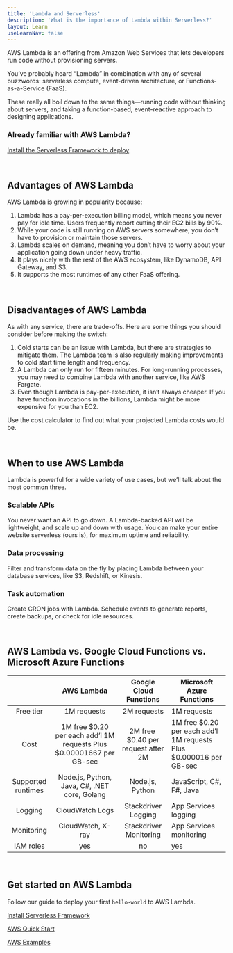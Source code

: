 ```yaml
---
title: 'Lambda and Serverless'
description: 'What is the importance of Lambda within Serverless?'
layout: Learn
useLearnNav: false
---
```


AWS Lambda is an offering from Amazon Web Services that lets developers run code without provisioning servers.

You’ve probably heard “Lambda” in combination with any of several buzzwords: serverless compute, event-driven architecture, or Functions-as-a-Service (FaaS).

These really all boil down to the same things—running code without thinking about servers, and taking a function-based, event-reactive approach to designing applications.

### Already familiar with AWS Lambda?

[Install the Serverless Framework to deploy](https://serverless.com/framework/docs/providers/aws/guide/quick-start/)

<br/>

## Advantages of AWS Lambda

AWS Lambda is growing in popularity because:

1. Lambda has a pay-per-execution billing model, which means you never pay for idle time. Users frequently report cutting their EC2 bills by 90%.
2. While your code is still running on AWS servers somewhere, you don’t have to provision or maintain those servers.
3. Lambda scales on demand, meaning you don’t have to worry about your application going down under heavy traffic.
4. It plays nicely with the rest of the AWS ecosystem, like DynamoDB, API Gateway, and S3.
5. It supports the most runtimes of any other FaaS offering.

<br/>

## Disadvantages of AWS Lambda

As with any service, there are trade-offs. Here are some things you should consider before making the switch:

1. Cold starts can be an issue with Lambda, but there are strategies to mitigate them. The Lambda team is also regularly making improvements to cold start time length and frequency.
2. A Lambda can only run for fifteen minutes. For long-running processes, you may need to combine Lambda with another service, like AWS Fargate.
3. Even though Lambda is pay-per-execution, it isn’t always cheaper. If you have function invocations in the billions, Lambda might be more expensive for you than EC2.

Use the cost calculator to find out what your projected Lambda costs would be.

<br/>

## When to use AWS Lambda

Lambda is powerful for a wide variety of use cases, but we’ll talk about the most common three.

### Scalable APIs

You never want an API to go down. A Lambda-backed API will be lightweight, and scale up and down with usage. You can make your entire website serverless (ours is), for maximum uptime and reliability.

### Data processing

Filter and transform data on the fly by placing Lambda between your database services, like S3, Redshift, or Kinesis.

### Task automation

Create CRON jobs with Lambda. Schedule events to generate reports, create backups, or check for idle resources.

<br/>

## AWS Lambda vs. Google Cloud Functions vs. Microsoft Azure Functions

|                    |                            **AWS Lambda**                            |     **Google Cloud Functions**     | **Microsoft Azure Functions**                                      |
| :----------------: | :------------------------------------------------------------------: | :--------------------------------: | ------------------------------------------------------------------ |
|     Free tier      |                             1M requests                              |            2M requests             | 1M requests                                                        |
|        Cost        | 1M free $0.20 per each add’l 1M requests Plus $0.00001667 per GB-sec | 2M free $0.40 per request after 2M | 1M free $0.20 per each add’l 1M requests Plus $0.000016 per GB-sec |
| Supported runtimes |             Node.js, Python, Java, C#, .NET core, Golang             |          Node.js, Python           | JavaScript, C#, F#, Java                                           |
|      Logging       |                           CloudWatch Logs                            |        Stackdriver Logging         | App Services logging                                               |
|     Monitoring     |                          CloudWatch, X-ray                           |       Stackdriver Monitoring       | App Services monitoring                                            |
|     IAM roles      |                                 yes                                  |                 no                 | yes                                                                |

<br/>

## Get started on AWS Lambda

Follow our guide to deploy your first `hello-world` to AWS Lambda.

[Install Serverless Framework](http://localhost:8000/framework/docs/getting-started/)

[AWS Quick Start](http://localhost:8000/framework/docs/providers/aws/guide/quick-start/)

[AWS Examples](http://localhost:8000/examples/)
